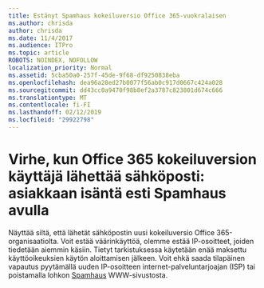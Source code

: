 ```yaml
---
title: Estänyt Spamhaus kokeiluversio Office 365-vuokralaisen
ms.author: chrisda
author: chrisda
ms.date: 11/4/2017
ms.audience: ITPro
ms.topic: article
ROBOTS: NOINDEX, NOFOLLOW
localization_priority: Normal
ms.assetid: 5cba50a0-257f-45de-9f68-df9250838eba
ms.openlocfilehash: dea96a28ed27b0077f56ab0c917d0667c424a028
ms.sourcegitcommit: dd43cc0a9470f98b8ef2a3787c823801d674c666
ms.translationtype: MT
ms.contentlocale: fi-FI
ms.lasthandoff: 02/12/2019
ms.locfileid: "29922798"
---
```

# <a name="error-when-an-office-365-trial-user-sends-email-client-host-blocked-using-spamhaus"></a>Virhe, kun Office 365 kokeiluversion käyttäjä lähettää sähköposti: asiakkaan isäntä esti Spamhaus avulla

Näyttää siltä, että lähetät sähköpostin uusi kokeiluversio Office 365-organisaatiolta. Voit estää väärinkäyttöä, olemme estää IP-osoitteet, joiden tiedetään aiemmin käsiin. Tietyt tarkistuksessa käytetään enää maksettu käyttöoikeuksien käytön aloittamisen jälkeen. Voit ehkä saada tilapäinen vapautus pyytämällä uuden IP-osoitteen internet-palveluntarjoajan (ISP) tai poistamalla lohkon [Spamhaus](https://go.microsoft.com/fwlink/p/?linkid=123245) WWW-sivustosta. 
  

